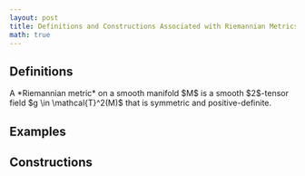 ```yaml
---
layout: post
title: Definitions and Constructions Associated with Riemannian Metrics
math: true
---
```


## Definitions

<div class=definition>
  A *Riemannian metric* on a smooth manifold $M$ is a smooth $2$-tensor field $g \in \mathcal{T}^2(M)$ that is symmetric and positive-definite.
</div>

## Examples


## Constructions
